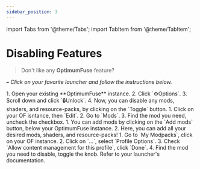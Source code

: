 ```yaml
---
sidebar_position: 3
---
```


import Tabs from '@theme/Tabs';
import TabItem from '@theme/TabItem';

# Disabling Features

> Don't like any **OptimumFuse** feature?

`➡️` _Click on your favorite launcher and follow the instructions below._

<Tabs>
<TabItem value="theseus" label="Modrinth App" default>
1. Open your existing **OptimumFuse** instance.
2. Click `⚙️Options`.
3. Scroll down and click `🔒Unlock`.
4. Now, you can disable any mods, shaders, and resource-packs, by clicking on the `Toggle` button.
</TabItem>
<TabItem value="prism" label="Prism Launcher">
1. Click on your OF isntance, then `Edit`.
2. Go to `Mods`.
3. Find the mod you need, uncheck the checkbox.
</TabItem>
<TabItem value="atl" label="ATLauncher">
1. You can add mods by clicking on the `Add mods` button, below your OptimumFuse instance.
2. Here, you can add all your desired mods, shaders, and resource-packs!
</TabItem>
<TabItem value="cf" label="CurseForge App">
1. Go to `My Modpacks`, click on your OF instance.
2. Click on `...`, select `Profile Options`.
3. Check `Allow content management for this profile`, click `Done`.
4. Find the mod you need to disable, toggle the knob.
</TabItem>
<TabItem value="others" label="Other Launchers">
Refer to your launcher's documentation.
</TabItem>
</Tabs>